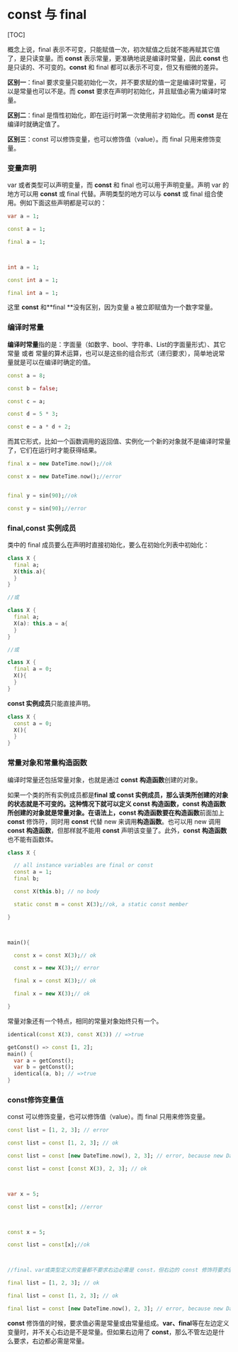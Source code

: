 # const 与 final

[TOC]

概念上说，final 表示不可变，只能赋值一次，初次赋值之后就不能再赋其它值了，是只读变量。而 **const** 表示常量，更准确地说是编译时常量，因此 **const** 也是只读的、不可变的。**const** 和 final 都可以表示不可变，但又有细微的差异。 

**区别一**：final 要求变量只能初始化一次，并不要求赋的值一定是编译时常量，可以是常量也可以不是。而 **const** 要求在声明时初始化，并且赋值必需为编译时常量。

**区别二**：final 是惰性初始化，即在运行时第一次使用前才初始化。而 **const** 是在编译时就确定值了。

 **区别三**：const 可以修饰变量，也可以修饰值（value）。而 final 只用来修饰变量。

### 变量声明

var 或者类型可以声明变量，而 **const** 和 final 也可以用于声明变量。声明 var 的地方可以用 **const** 或 final 代替。声明类型的地方可以与 **const** 或 final 组合使用。例如下面这些声明都是可以的： 

```dart
var a = 1;

const a = 1;

final a = 1;



int a = 1;

const int a = 1;

final int a = 1;
```

这里 **const** 和**final **没有区别，因为变量 a 被立即赋值为一个数字常量。



### 编译时常量

**编译时常量**指的是：字面量（如数字、bool、字符串、List的字面量形式）、其它常量 或者 常量的算术运算，也可以是这些的组合形式（递归要求），简单地说常量就是可以在编译时确定的值。

```dart
const a = 8;

const b = false;

const c = a;

const d = 5 * 3;

const e = a * d + 2;
```

而其它形式，比如一个函数调用的返回值、实例化一个新的对象就不是编译时常量了，它们在运行时才能获得结果。 

```dart
final x = new DateTime.now();//ok

const x = new DateTime.now();//error


final y = sin(90);//ok

const y = sin(90);//error
```



### final,const 实例成员

类中的 final 成员要么在声明时直接初始化，要么在初始化列表中初始化： 

```dart
class X {
  final a;
  X(this.a){
  }
}

//或

class X {
  final a;
  X(a): this.a = a{
  }
}

//或

class X {
  final a = 0;
  X(){
  }
}
```

**const 实例成员**只能直接声明。 

```dart
class X {
  const a = 0;
  X(){
  }
}
```



### 常量对象和常量构造函数

编译时常量还包括常量对象，也就是通过 **const** **构造函数**创建的对象。

如果一个类的所有实例成员都是**final **或 **const** 实例成员，那么该类所创建的对象的状态就是不可变的。这种情况下就可以定义 **const** **构造函数**，**const** **构造函数**所创建的对象就是常量对象。在语法上，**const** **构造函数**要在**构造函数**前面加上 **const** 修饰符，同时用 **const** 代替 new 来调用**构造函数**。也可以用 new 调用 **const** **构造函数**，但那样就不能用 **const** 声明该变量了。此外，**const** **构造函数**也不能有函数体。

```dart
class X {

  // all instance variables are final or const
  const a = 1;
  final b;

  const X(this.b); // no body

  static const m = const X(3);//ok, a static const member

}



main(){

  const x = const X(3);// ok

  const x = new X(3);// error

  final x = const X(3);// ok

  final x = new X(3);// ok

}
```

常量对象还有一个特点，相同的常量对象始终只有一个。 

```dart
identical(const X(3), const X(3)) // =>true

getConst() => const [1, 2]; 
main() { 
  var a = getConst(); 
  var b = getConst(); 
  identical(a, b); // =>true 
} 
```



### const修饰变量值

const 可以修饰变量，也可以修饰值（value）。而 final 只用来修饰变量。 

```dart
const list = [1, 2, 3]; // error

const list = const [1, 2, 3]; // ok

const list = const [new DateTime.now(), 2, 3]; // error, because new DateTime.now() is not const

const list = const [const X(3), 2, 3]; // ok



var x = 5;

const list = const[x]; //error



const x = 5;

const list = const[x];//ok



//final、var或类型定义的变量都不要求右边必需是 const，但右边的 const 修饰符要求值必需是常量

final list = [1, 2, 3]; // ok

final list = const [1, 2, 3]; // ok

final list = const [new DateTime.now(), 2, 3]; // error, because new DateTime.now() is not const
```

**const** 修饰值的时候，要求值必需是常量或由常量组成。**var、final**等在左边定义变量时，并不关心右边是不是常量。但如果右边用了 **const**，那么不管左边是什么要求，右边都必需是常量。 











